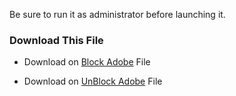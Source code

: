 Be sure to run it as administrator before launching it.

###                                                                Download This File

- Download on [Block Adobe](https://mdfirozkabir.github.io/Photoshop-Subscription-Bypass/Block_Adobe.bat) File

- Download on [UnBlock Adobe](https://mdfirozkabir.github.io/Photoshop-Subscription-Bypass/Unblock_Adobe.bat) File
